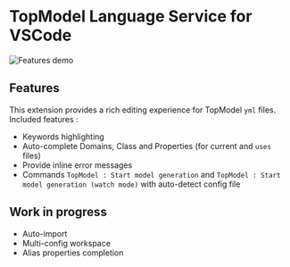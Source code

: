 # TopModel Language Service for VSCode

![Features demo](https://github.com/JabX/topmodel/blob/develop/TopModel.VSCode/demo.gif "Features demonstration")

## Features

This extension provides a rich editing experience for TopModel `yml` files. Included features :

- Keywords highlighting
- Auto-complete Domains, Class and Properties (for current and `uses` files)
- Provide inline error messages
- Commands `TopModel : Start model generation` and `TopModel : Start model generation (watch mode)` with auto-detect config file

## Work in progress

- Auto-import
- Multi-config workspace
- Alias properties completion
